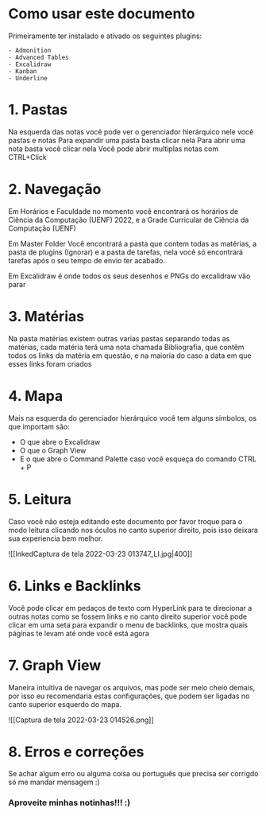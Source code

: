 # Como usar este documento

Primeiramente ter instalado e ativado os seguintes plugins:

```
- Admonition
- Advanced Tables
- Excalidraw
- Kanban
- Underline
```

# 1. Pastas
Na esquerda das notas você pode ver o gerenciador hierárquico nele você pastas e notas
	Para expandir uma pasta basta clicar nela
	Para abrir uma nota basta você clicar nela
	Você  pode abrir multiplas notas com CTRL+Click

# 2. Navegação
Em Horários e Faculdade no momento você encontrará os horários de Ciência da Computação (UENF) 2022, e a Grade Curricular de Ciência da Computação (UENF)

Em Master Folder Você encontrará a pasta que contem todas as matérias, a pasta de plugins (Ignorar) e a pasta de tarefas, nela você só encontrará tarefas após o seu tempo de envio ter acabado.

Em Excalidraw é onde todos os seus desenhos e PNGs do excalidraw vão parar

# 3. Matérias
Na pasta matérias existem outras varias pastas separando todas as matérias, cada matéria terá uma nota chamada Bibliografia, que contêm todos os links da matéria em questão, e na maioria do caso a data em que esses links foram criados

# 4. Mapa
Mais na esquerda do gerenciador hierárquico você tem alguns símbolos, os que importam são:

- O que abre o Excalidraw
- O que o Graph View
- E o que abre o Command Palette caso você esqueça do comando CTRL + P

# 5. Leitura
Caso você não esteja editando este documento por favor troque para o modo leitura clicando nos óculos no canto superior direito, pois isso deixara sua experiencia bem melhor.

![[InkedCaptura de tela 2022-03-23 013747_LI.jpg|400]]

# 6. Links e Backlinks
Você pode clicar em pedaços de texto com HyperLink para te direcionar a outras notas como se fossem links e no canto direito superior você pode clicar em uma seta para expandir o menu de backlinks, que mostra quais páginas te levam até onde você está agora

# 7. Graph View
Maneira intuitiva de navegar os arquivos, mas pode ser meio cheio demais, por isso eu recomendaria estas configurações, que podem ser ligadas no canto superior esquerdo do mapa.

![[Captura de tela 2022-03-23 014526.png]]

# 8. Erros e correções
Se achar algum erro ou alguma coisa ou português que precisa ser corrigdo só me mandar mensagem :)

### Aproveite minhas notinhas!!! :)
